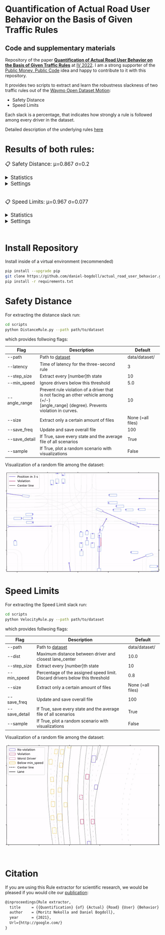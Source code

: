 # Quantification of Actual Road User Behavior on the Basis of Given Traffic Rules

## Code and supplementary materials

Repository of the paper **[Quantification of Actual Road User Behavior on the Basis of Given Traffic Rules]()** at [IV 2022](https://iv2022.com/). I am a strong supporter of the [Public Money, Public Code](https://publiccode.eu/) idea and happy to contribute to it with this repository. 

It provides two scripts to extract and learn the robustness slackness of two traffic rules out of the [Waymo Open Dataset Motion](https://waymo.com/intl/en_us/dataset-motion/):

* Safety Distance
* Speed Limits

Each slack is a percentage, that indicates how strongly a rule is followed among every driver in the dataset.

Detailed description of the underlying rules [here](https://google.com/)

# Results of both rules:

<span style="font-size:larger;">

📋  Safety Distance: μ=0.867 σ=0.2
 
<details>


  <summary>Statistics</summary>
<img width=2000 src="./media/eval_dist.png">
</details>

<details>


  <summary>Settings</summary>

* latency = 3
* step_size = 10
* size = None
* save_detail = True
* min_speed = 5.0
* anlge_range = 20.0
</details>

</span>
<br/>

<span style="font-size:larger;">

📋 Speed Limits: μ=0.967 σ=0.077

<details>


  <summary>Statistics</summary>
<img width=2000 src="./media/eval_speed.png">
</details>

<details>
  <summary>Settings</summary>

* dist = 10.0
* step_size = 10
* size = None
* save_detail = True
* min_speed = 0.8
</details>
</span>
<br/>

# Install Repository
Install inside of a virtual environment (recommended)
```bash
pip install --upgrade pip
git clone https://github.com/daniel-bogdoll/actual_road_user_behavior.git
pip install -r requirements.txt
```
# Safety Distance
For extracting the distance slack run:
```bash
cd scripts
python DistanceRule.py --path path/to/dataset
```
which provides follwoing flags:

|Flag|Description|Default|
|---|---|---|
|--path|Path to [dataset](https://console.cloud.google.com/storage/browser/waymo_open_dataset_motion_v_1_0_0/uncompressed/scenario?pageState=(%22StorageObjectListTable%22:(%22f%22:%22%255B%255D%22))&prefix=&forceOnObjectsSortingFiltering=false)|data/dataset/|
|--latency|Time of latency for the three-second rule|3|
|--step_size|Extract every [number]th state|10|
|--min_speed|Ignore drivers below this threshold|5.0|
|--angle_range|Prevent rule violation of a driver that <br/> is not facing an other vehicle among (+/-)<br/> [angle_range] (degree). Prevents violation in curves.|10|
|--size| Extract only a certain amount of files|None (=all files)|
|--save_freq| Update and save overall file|100|
|--save_detail| If True, save every state and the average file of all scenarios|True|
|--sample| If True, plot a random scenario with visualizations|False|

Visualization of a random file among the dataset:

![screen-gif](./media/Distance_noGrid_future.gif)

# Speed Limits
For extracting the Speed Limit slack run:
```bash
cd scripts
python VelocityRule.py --path path/to/dataset
```
which provides follwoing flags:

|Flag|Description|Default|
|---|---|---|
|--path|Path to [dataset](https://console.cloud.google.com/storage/browser/waymo_open_dataset_motion_v_1_0_0/uncompressed/scenario?pageState=(%22StorageObjectListTable%22:(%22f%22:%22%255B%255D%22))&prefix=&forceOnObjectsSortingFiltering=false)|data/dataset/|
|--dist|Maximum distance between driver and closest lane_center|10.0|
|--step_size|Extract every [number]th state|10|
|--min_speed|Percentage of the assigned speed limit. Discard drivers below this threshold|0.8|
|--size| Extract only a certain amount of files|None (=all files)|
|--save_freq| Update and save overall file|100|
|--save_detail| If True, save every state and the average file of all scenarios|True|
|--sample| If True, plot a random scenario with visualizations|False|

Visualization of a random file among the dataset:

![screen-gif](./media/Velocity_Grid.gif)

<br/>

# Citation

If you are using this Rule extractor for scientific research, we would be pleased if you would cite our [publication](http://google.com/):

```latex
@inproceedings{Rule extractor,
  title     = {{Quantification} {of} {Actual} {Road} {User} {Behavior} {on} {the} {Basis} {of} {Given} {Traffic} {Rules}},
  author    = {Moritz Nekolla and Daniel Bogdoll},
  year      = {2021},
  Url={http://google.com/}
}
```
